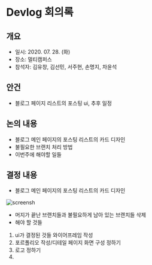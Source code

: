 # Devlog 회의록

## 개요
- 일시: 2020. 07. 28. (화)
- 장소: 멀티캠퍼스
- 참석자: 김유창, 김선민, 서주현, 손명지, 차윤석

## 안건
- 블로그 페이지 리스트의 포스팅 ui, 추후 일정

## 논의 내용
- 블로그 메인 페이지의 포스팅 리스트의 카드 디자인
- 불필요한 브랜치 처리 방법
- 이번주에 해야할 일들


## 결정 내용
- 블로그 메인 페이지의 포스팅 리스트의 카드 디자인

![screensh](./res/Wireframe/메인페이지.png)

- 머지가 끝난 브랜치들과 불필요하게 남아 있는 브랜치들 삭제 
- 해야 할 것들
1. ui가 결정된 것들 와이어프레임 작성
2. 포르폴리오 작성/디테일 페이지 화면 구성 정하기
3. 로고 정하기
4. 

